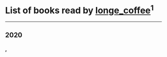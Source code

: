 # List of books read by [longe_coffee](http://vk.com/id369557556)<sup>1</sup>
---

## 2020

### ,



